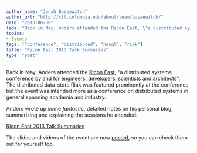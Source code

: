 ```yaml
---
author_name: "Jonah Bossewitch"
author_url: "http://ctl.columbia.edu/about/team/bossewitch/"
date: "2013-06-30"
lede: "Back in May, Anders attended the Ricon East, \"a distributed systems conference by and for engineers, developers, scientists and architects\". The distributed data-store Riak was featured prominently at the conference but the event was intended more as a conference on distributed systems in general spanning academia and industry."
topics: 
- Events
tags: ["conference", "distributed", "nosql", "riak"]
title: "Ricon East 2013 Talk Summaries"
type: "post"
---
```


<p>Back in May, Anders attended the <a href="http://ricon.io/east.html">Ricon East</a>, "a distributed systems conference by and for engineers, developers, scientists and architects".  The distributed data-store Riak was featured prominently at the conference but the event was intended more as a conference on distributed systems in general spanning academia and industry.</p>

<!--more-->

<p>Anders wrote up some <em>fantastic</em>, detailed notes on his personal blog, summarizing and explaining the sessions he attended:</p>

<p><a href="http://thraxil.org/users/anders/posts/2013/05/18/Ricon-East-2013-Talk-Summaries/">Ricon East 2013 Talk Summaries</a></p>

<p>The slides and videos of the event are now <a href="http://thraxil.org/users/anders/posts/2013/05/18/Ricon-East-2013-Talk-Summaries/">posted</a>, so you can check them out for yourself too.</p>
